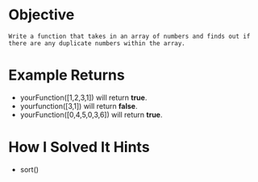 # Objective
    Write a function that takes in an array of numbers and finds out if there are any duplicate numbers within the array.

# Example Returns
* yourFunction([1,2,3,1]) will return **true**.
* yourfunction([3,1]) will return **false**.
* yourFunction([0,4,5,0,3,6]) will return **true**.

# How I Solved It Hints
* sort()